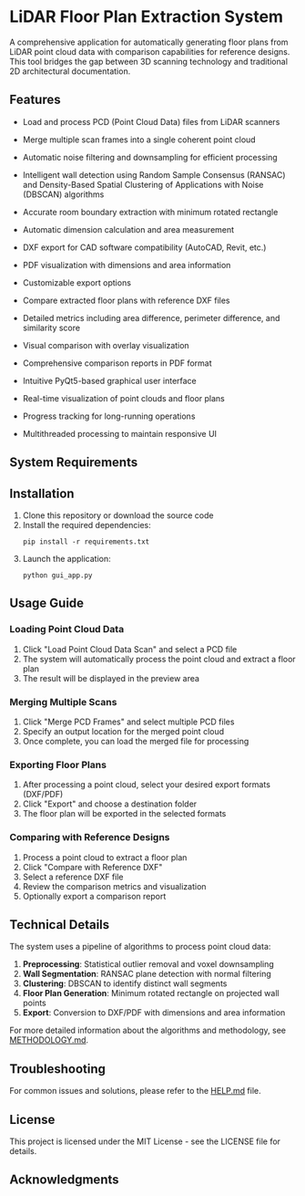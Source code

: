 # LiDAR Floor Plan Extraction System

A comprehensive application for automatically generating floor plans from LiDAR point cloud data with comparison capabilities for reference designs. This tool bridges the gap between 3D scanning technology and traditional 2D architectural documentation.

## Features

  - Load and process PCD (Point Cloud Data) files from LiDAR scanners
  - Merge multiple scan frames into a single coherent point cloud
  - Automatic noise filtering and downsampling for efficient processing

  - Intelligent wall detection using Random Sample Consensus (RANSAC) and Density-Based Spatial Clustering of Applications with Noise (DBSCAN) algorithms
  - Accurate room boundary extraction with minimum rotated rectangle
  - Automatic dimension calculation and area measurement

  - DXF export for CAD software compatibility (AutoCAD, Revit, etc.)
  - PDF visualization with dimensions and area information
  - Customizable export options

  - Compare extracted floor plans with reference DXF files
  - Detailed metrics including area difference, perimeter difference, and similarity score
  - Visual comparison with overlay visualization
  - Comprehensive comparison reports in PDF format

  - Intuitive PyQt5-based graphical user interface
  - Real-time visualization of point clouds and floor plans
  - Progress tracking for long-running operations
  - Multithreaded processing to maintain responsive UI

## System Requirements


## Installation

1. Clone this repository or download the source code
2. Install the required dependencies:
   ```
   pip install -r requirements.txt
   ```
3. Launch the application:
   ```
   python gui_app.py
   ```

## Usage Guide

### Loading Point Cloud Data

1. Click "Load Point Cloud Data Scan" and select a PCD file
2. The system will automatically process the point cloud and extract a floor plan
3. The result will be displayed in the preview area

### Merging Multiple Scans

1. Click "Merge PCD Frames" and select multiple PCD files
2. Specify an output location for the merged point cloud
3. Once complete, you can load the merged file for processing

### Exporting Floor Plans

1. After processing a point cloud, select your desired export formats (DXF/PDF)
2. Click "Export" and choose a destination folder
3. The floor plan will be exported in the selected formats

### Comparing with Reference Designs

1. Process a point cloud to extract a floor plan
2. Click "Compare with Reference DXF"
3. Select a reference DXF file
4. Review the comparison metrics and visualization
5. Optionally export a comparison report

## Technical Details

The system uses a pipeline of algorithms to process point cloud data:

1. **Preprocessing**: Statistical outlier removal and voxel downsampling
2. **Wall Segmentation**: RANSAC plane detection with normal filtering
3. **Clustering**: DBSCAN to identify distinct wall segments
4. **Floor Plan Generation**: Minimum rotated rectangle on projected wall points
5. **Export**: Conversion to DXF/PDF with dimensions and area information

For more detailed information about the algorithms and methodology, see [METHODOLOGY.md](METHODOLOGY.md).

## Troubleshooting

For common issues and solutions, please refer to the [HELP.md](HELP.md) file.

## License

This project is licensed under the MIT License - see the LICENSE file for details.

## Acknowledgments

